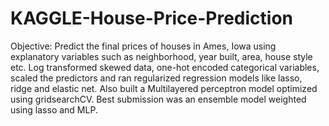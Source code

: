 # KAGGLE-House-Price-Prediction
Objective: Predict the final prices of houses in Ames, Iowa using explanatory variables such as neighborhood, year built, area, house style etc.  Log transformed skewed data, one-hot encoded categorical variables, scaled the predictors and ran regularized regression models like lasso, ridge and elastic net. Also built a Multilayered perceptron model optimized using gridsearchCV. Best submission was an ensemble model weighted using lasso and MLP.
